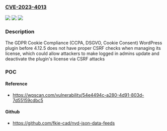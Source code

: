 ### [CVE-2023-4013](https://cve.mitre.org/cgi-bin/cvename.cgi?name=CVE-2023-4013)
![](https://img.shields.io/static/v1?label=Product&message=GDPR%20Cookie%20Compliance%20(CCPA%2C%20DSGVO%2C%20Cookie%20Consent)&color=blue)
![](https://img.shields.io/static/v1?label=Version&message=0%3C%204.12.5%20&color=brighgreen)
![](https://img.shields.io/static/v1?label=Vulnerability&message=CWE-352%20Cross-Site%20Request%20Forgery%20(CSRF)&color=brighgreen)

### Description

The GDPR Cookie Compliance (CCPA, DSGVO, Cookie Consent) WordPress plugin before 4.12.5 does not have proper CSRF checks when managing its license, which could allow attackers to make logged in admins update and deactivate the plugin's license via CSRF attacks

### POC

#### Reference
- https://wpscan.com/vulnerability/54e4494c-a280-4d91-803d-7d55159cdbc5

#### Github
- https://github.com/fkie-cad/nvd-json-data-feeds

